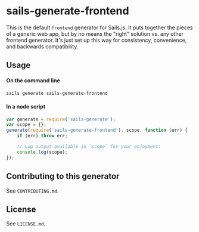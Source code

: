 # sails-generate-frontend

This is the default `frontend` generator for Sails.js.  It puts together the pieces of a generic web app, but by no means the "right" solution vs. any other frontend generator.  It's just set up this way for consistency, convenience, and backwards compatibility.


## Usage

#### On the command line

```sh
sails generate sails-generate-frontend
```

#### In a node script

```javascript
var generate = require('sails-generate');
var scope = {};
generate(require('sails-generate-frontend'), scope, function (err) {
	if (err) throw err;

	// Log output available in `scope` for your enjoyment:
	console.log(scope);
});
```


## Contributing to this generator

See `CONTRIBUTING.md`.

## License

See `LICENSE.md`.

